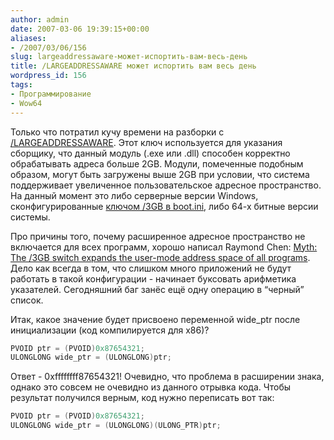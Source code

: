 ```yaml
---
author: admin
date: 2007-03-06 19:39:15+00:00
aliases:
- /2007/03/06/156
slug: largeaddressaware-может-испортить-вам-весь-день
title: /LARGEADDRESSAWARE может испортить вам весь день
wordpress_id: 156
tags:
- Программирование
- Wow64
---
```


Только что потратил кучу времени на разборки с [/LARGEADDRESSAWARE](http://msdn2.microsoft.com/en-us/library/wz223b1z.aspx). Этот ключ используется для указания сборщику, что данный модуль (.exe или .dll) способен корректно обрабатывать адреса больше 2GB. Модули, помеченные подобным образом, могут быть загружены выше 2GB при условии, что система поддерживает увеличенное пользовательское адресное пространство. На данный момент это либо серверные версии Windows, сконфигурированные [ключом /3GB в boot.ini](http://www.microsoft.com/whdc/system/platform/server/PAE/PAEmem.mspx), либо 64-х битные версии системы.

Про причины того, почему расширенное адресное пространство не включается для всех программ, хорошо написал Raymond Chen: [Myth: The /3GB switch expands the user-mode address space of all programs](http://blogs.msdn.com/oldnewthing/archive/2004/08/12/213468.aspx). Дело как всегда в том, что слишком много приложений не будут работать в такой конфигурации -  начинает буксовать арифметика указателей. Сегодняшний баг занёс ещё одну операцию в “черный” список.

Итак, какое значение будет присвоено переменной wide_ptr после инициализации (код компилируется для x86)?

```cpp
PVOID ptr = (PVOID)0x87654321;
ULONGLONG wide_ptr = (ULONGLONG)ptr;
```

Ответ - 0xffffffff87654321! Очевидно, что проблема в расширении знака, однако это совсем не очевидно из данного отрывка кода. Чтобы результат получился верным, код нужно переписать вот так:

```cpp
PVOID ptr = (PVOID)0x87654321;
ULONGLONG wide_ptr = (ULONGLONG)(ULONG_PTR)ptr;
```
